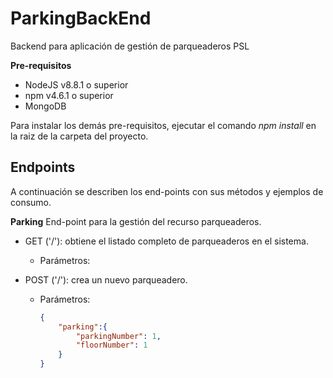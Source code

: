 # ParkingBackEnd
Backend para aplicación de gestión de parqueaderos PSL

**Pre-requisitos**
* NodeJS v8.8.1 o superior
* npm v4.6.1 o superior
* MongoDB 

Para instalar los demás pre-requisitos, ejecutar el comando *npm install* en la raiz de la carpeta del proyecto.

## Endpoints

A continuación se describen los end-points con sus métodos y ejemplos de consumo.

**Parking**
End-point para la gestión del recurso parqueaderos.

* GET ('/'): obtiene el listado completo de parqueaderos en el sistema.
    * Parámetros:

* POST ('/'): crea un nuevo parqueadero.
    * Parámetros:
        ```JSON
        {
            "parking":{
                "parkingNumber": 1,
                "floorNumber": 1
            }
        }
        ```
